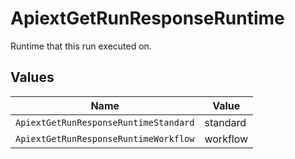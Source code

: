 # ApiextGetRunResponseRuntime

Runtime that this run executed on.


## Values

| Name                                  | Value                                 |
| ------------------------------------- | ------------------------------------- |
| `ApiextGetRunResponseRuntimeStandard` | standard                              |
| `ApiextGetRunResponseRuntimeWorkflow` | workflow                              |